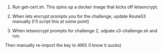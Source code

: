 

1. Run get-cert.sh. 
This spins up a docker image that kicks off letsencrypt.

2. When lets encrypt prompts you for the challenge, update Route53 manually (I'll script this at some point)
3. WHen letsencrypt prompts for challenge 2, udpate s3-challenge.sh and run.

Then manually re-import the key to AWS (I know it sucks)